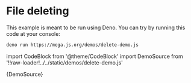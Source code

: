 # File deleting

This example is meant to be run using Deno. You can try by running this code at your console:

```bash
deno run https://mega.js.org/demos/delete-demo.js
```

import CodeBlock from '@theme/CodeBlock'
import DemoSource from '!!raw-loader!../../static/demos/delete-demo.js'

<CodeBlock language="js">{DemoSource}</CodeBlock>
